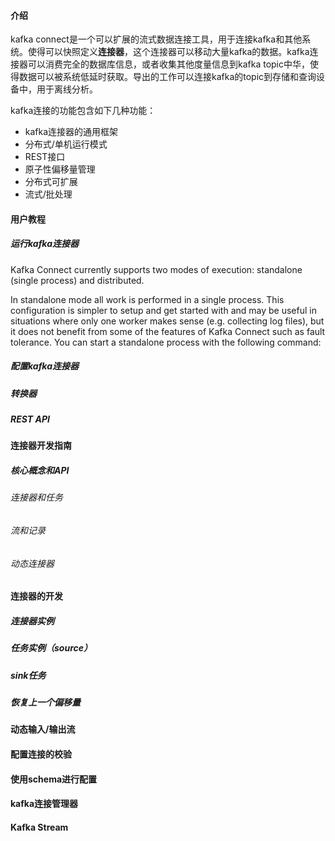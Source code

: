 #### 介绍

kafka connect是一个可以扩展的流式数据连接工具，用于连接kafka和其他系统。使得可以快照定义**连接器**，这个连接器可以移动大量kafka的数据。kafka连接器可以消费完全的数据库信息，或者收集其他度量信息到kafka topic中华，使得数据可以被系统低延时获取。导出的工作可以连接kafka的topic到存储和查询设备中，用于离线分析。

kafka连接的功能包含如下几种功能：

+ kafka连接器的通用框架
+ 分布式/单机运行模式
+ REST接口
+ 原子性偏移量管理
+ 分布式可扩展
+ 流式/批处理

#### 用户教程

##### 运行kafka连接器

Kafka Connect currently supports two modes of execution: standalone (single process) and distributed.

In standalone mode all work is performed in a single process. This configuration is simpler to setup and get started with and may be useful in situations where only one worker makes sense (e.g. collecting log files), but it does not benefit from some of the features of Kafka Connect such as fault tolerance. You can start a standalone process with the following command:

##### 配置kafka连接器

##### 转换器

##### REST API

#### 连接器开发指南

##### 核心概念和API

###### 连接器和任务

###### 流和记录

###### 动态连接器

#### 连接器的开发

##### 连接器实例

##### 任务实例（source）

##### sink任务

##### 恢复上一个偏移量

#### 动态输入/输出流

#### 配置连接的校验

#### 使用schema进行配置

#### kafka连接管理器

#### Kafka Stream



